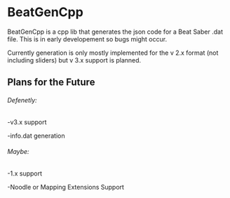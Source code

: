 # BeatGenCpp

BeatGenCpp is a cpp lib that generates the json code for a Beat Saber .dat file.
This is in early developement so bugs might occur.

Currently generation is only mostly implemented for the v 2.x format (not including sliders) but v 3.x support is planned.


## Plans for the Future

###### Defenetly:

  -v3.x support
  
  -info.dat generation
  
###### Maybe:

  -1.x support
  
  -Noodle or Mapping Extensions Support
  
